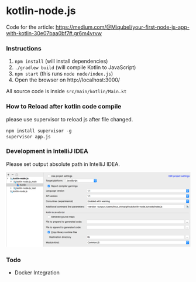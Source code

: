# kotlin-node.js

Code for the article: https://medium.com/@Miqubel/your-first-node-js-app-with-kotlin-30e07baa0bf7#.gr6m4vrvw

### Instructions

1. `npm install` (will install dependencies)
2. `./gradlew build` (will compile Kotlin to JavaScript)
3. `npm start` (this runs `node node/index.js`)
4. Open the browser on http://localhost:3000/

All source code is inside `src/main/kotlin/Main.kt`

### How to Reload after kotlin code compile

please use supervisor to reload js after file changed.
```
npm install supervisor -g
supervisor app.js
```

### Development in IntelliJ IDEA
Please set output absolute path in IntelliJ IDEA.

![](.README_images/kotlinjs_setting.png)

### Todo

* Docker Integration